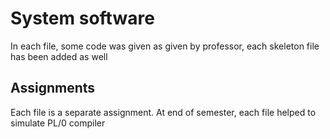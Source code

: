 # System software
In each file, some code was given as given by professor, each skeleton file has been added as well

## Assignments
Each file is a separate assignment. At end of semester, each file helped to simulate PL/0 compiler
